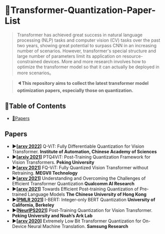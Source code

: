 # :mag_right:Transformer-Quantization-Paper-List

> Transformer has achieved great success in natural language processing (NLP) tasks and computer vision (CV) tasks over the past two years, showing great potential to surpass CNN in an increasing number of scenarios. However, transformer's special structure and large number of parameters limit its application on resource-constrained devices. More and more research involves how to optimize the transformer model so that it can actually be deployed in more scenarios。

> **:speaker:This repository aims to collect the latest transformer model optimization papers, especially those on quantization.**

## :bookmark:Table of Contents
- [:page_with_curl:Papers](#papers)




## Papers
- **:arrow_forward:[[arxv 2022](https://arxiv.org/abs/2201.07703)]** Q-ViT: Fully Differentiable Quantization for Vision Transformer. **Institute of Automation, Chinese Academy of Sciences**
- **:arrow_forward:[[arxiv 2021](https://arxiv.org/pdf/2111.12293.pdf)]** PTQ4ViT: Post-Training Quantization Framework for Vision Transformers. **Peking University**
- **:arrow_forward:[[arxv 2021](https://arxiv.org/pdf/2111.13824.pdf)]** FQ-ViT: Fully Quantized Vision Transformer without Retraining. **MEGVII Technology**
- **:arrow_forward:[[arxv 2021](https://arxiv.org/abs/2109.12948)]**  Understanding and Overcoming the Challenges of Efficient Transformer Quantization **Qualcomm AI Research**
- **:arrow_forward:[[arxv 2021](https://arxiv.org/abs/2109.15082)]** Towards Efficient Post-training Quantization of Pre-trained Language Models **The Chinese University of Hong Kong**
- **:arrow_forward:[[PMLR 2021](http://proceedings.mlr.press/v139/kim21d/kim21d.pdf)]** I-BERT: Integer-only BERT Quantization **University of California, Berkeley**
- **:arrow_forward:[[NeurIPS2021](https://arxiv.org/abs/2106.14156)]** Post-Training Quantization for Vision Transformer. **Peking University and  Noah’s Ark Lab**
- **:arrow_forward:[[arxv 2020](https://arxiv.org/abs/2009.07453)]** Extremely Low Bit Transformer Quantization for On-Device Neural Machine Translation. **Samsung Research**




